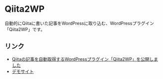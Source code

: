 # Qiita2WP

自動的にQiitaに書いた記事をWordPressに取り込む、WordPressプラグイン「Qiita2WP」です。

## リンク

- [Qiitaの記事を自動取得するWordPressプラグイン「Qiita2WP」を公開しました](https://qiita.com/Kai238/items/77709b9c047fc4a0b856)
- [デモサイト](https://qiita2wp.fulfills.jp/)
